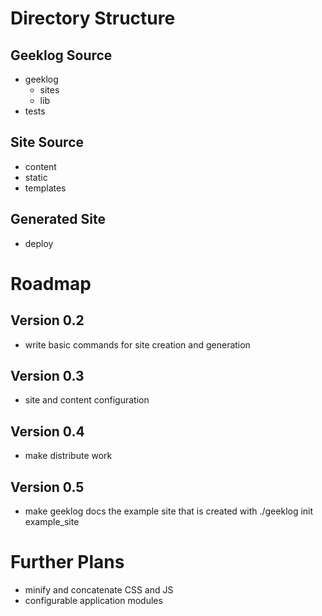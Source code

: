 # Directory Structure

## Geeklog Source
* geeklog
    * sites
    * lib
* tests

## Site Source
* content
* static
* templates

## Generated Site
* deploy

# Roadmap

## Version 0.2

* write basic commands for site creation and generation

## Version 0.3

* site and content configuration

## Version 0.4

* make distribute work

## Version 0.5

* make geeklog docs the example site that is created with ./geeklog init example_site


# Further Plans

* minify and concatenate CSS and JS
* configurable application modules
